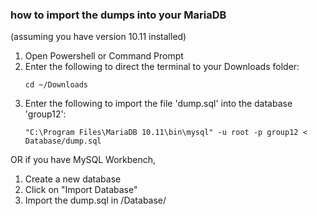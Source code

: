 ### how to import the dumps into your MariaDB

(assuming you have version 10.11 installed)
1. Open Powershell or Command Prompt
2. Enter the following to direct the terminal to your Downloads folder:
   ```
   cd ~/Downloads
   ```
3. Enter the following to import the file 'dump.sql' into the database 'group12':
    ```
    "C:\Program Files\MariaDB 10.11\bin\mysql" -u root -p group12 < Database/dump.sql
    ```

OR if you have MySQL Workbench,

1. Create a new database
2. Click on "Import Database"
3. Import the dump.sql in /Database/